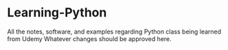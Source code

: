 # Learning-Python
All the notes, software, and examples regarding Python class being learned from Udemy
Whatever changes should be approved here.
